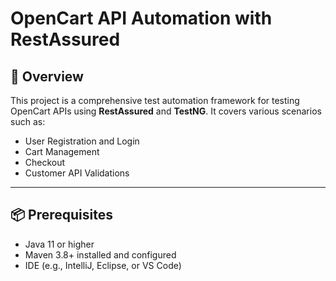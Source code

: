 
# OpenCart API Automation with RestAssured

## 📄 Overview
This project is a comprehensive test automation framework for testing OpenCart APIs using **RestAssured** and **TestNG**. It covers various scenarios such as:
- User Registration and Login
- Cart Management
- Checkout
- Customer API Validations

---



## 📦 Prerequisites
- Java 11 or higher
- Maven 3.8+ installed and configured
- IDE (e.g., IntelliJ, Eclipse, or VS Code)

